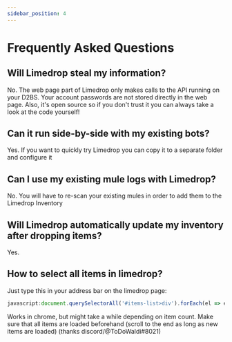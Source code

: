 ```yaml
---
sidebar_position: 4
---
```


# Frequently Asked Questions

## Will Limedrop steal my information?
No. The web page part of Limedrop only makes calls to the API running on your D2BS. Your account passwords are not stored directly in the web page. Also, it's open source so if you don't trust it you can always take a look at the code yourself!

## Can it run side-by-side with my existing bots?
Yes. If you want to quickly try Limedrop you can copy it to a separate folder and configure it

## Can I use my existing mule logs with Limedrop?
No. You will have to re-scan your existing mules in order to add them to the Limedrop Inventory

## Will Limedrop automatically update my inventory after dropping items?
Yes.

## How to select all items in limedrop?
Just type this in your address bar on the limedrop page:
```javascript
javascript:document.querySelectorAll('#items-list>div').forEach(el => el.click())
```
Works in chrome, but might take a while depending on item count.
Make sure that all items are loaded beforehand (scroll to the end as long  as new items are loaded)
(thanks discord/@ToDoWaldi#8021)
